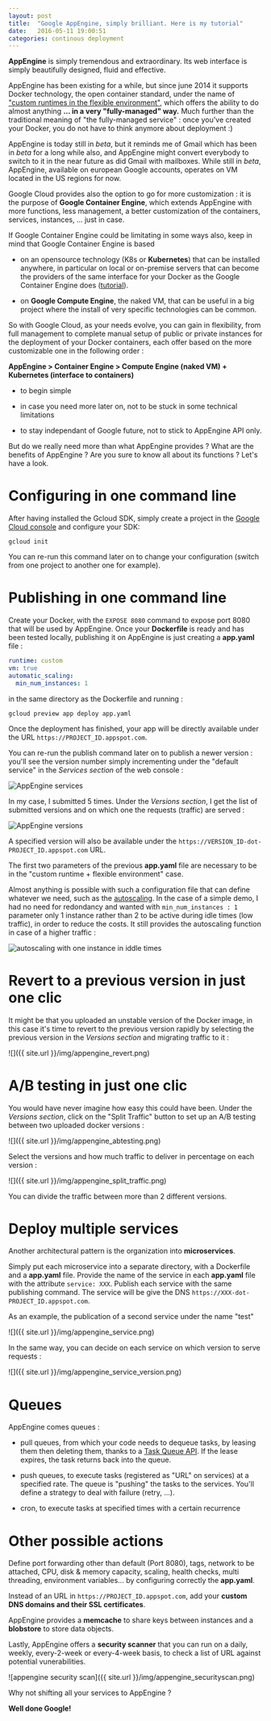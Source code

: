 ```yaml
---
layout: post
title:  "Google AppEngine, simply brilliant. Here is my tutorial"
date:   2016-05-11 19:00:51
categories: continous deployment
---
```


**AppEngine** is simply tremendous and extraordinary. Its web interface is simply beautifully designed, fluid and effective.

AppEngine has been existing for a while, but since june 2014 it supports Docker technology, the open container standard, under the name of ["custom runtimes in the flexible environment"](https://cloud.google.com/appengine/docs/flexible/custom-runtimes/), which offers the ability to do almost anything **... in a very "fully-managed" way.** Much further than the traditional meaning of "the fully-managed service" : once you've created your Docker, you do not have to think anymore about deployment :)

AppEngine is today still in *beta*, but it reminds me of Gmail which has been in *beta* for a long while also, and AppEngine might convert everybody to switch to it in the near future as did Gmail with mailboxes. While still in *beta*, AppEngine, available on european Google accounts, operates on VM located in the US regions for now.

Google Cloud provides also the option to go for more customization : it is the purpose of **Google Container Engine**, which extends AppEngine with more functions, less management, a better customization of the containers, services, instances, ... just in case.

If Google Container Engine could be limitating in some ways also, keep in mind that Google Container Engine is based

- on an opensource technology (K8s or **Kubernetes**) that can be installed anywhere, in particular on local or on-premise servers that can become the providers of the same interface for your Docker as the Google Container Engine does ([tutorial](http://christopher5106.github.io/continous/deployment/2016/05/02/deploy-instantly-from-your-host-to-AWS-EC2-and-Google-Cloud-with-kubernetes.html)).

- on **Google Compute Engine**, the naked VM, that can be useful in a big project where the install of very specific technologies can be common.

So with Google Cloud, as your needs evolve, you can gain in flexibility, from full management to complete manual setup of public or private instances for the deployment of your Docker containers, each offer based on the more customizable one in the following order :

  **AppEngine > Container Engine > Compute Engine (naked VM) + Kubernetes (interface to containers)**

- to begin simple

- in case you need more later on, not to be stuck in some technical limitations

- to stay independant of Google future, not to stick to AppEngine API only.

But do we really need more than what AppEngine provides ? What are the benefits of AppEngine ? Are you sure to know all about its functions ? Let's have a look.


# Configuring in one command line

After having installed the Gcloud SDK, simply create a project in the [Google Cloud console](https://console.cloud.google.com) and configure your SDK:

    gcloud init

You can re-run this command later on to change your configuration (switch from one project to another one for example).

# Publishing in one command line

Create your Docker, with the `EXPOSE 8080` command to expose port 8080 that will be used by AppEngine. Once your **Dockerfile** is ready and has been tested locally, publishing it on AppEngine is just creating a **app.yaml** file :

```yaml
runtime: custom
vm: true
automatic_scaling:
  min_num_instances: 1
```

in the same directory as the Dockerfile and running :

    gcloud preview app deploy app.yaml

Once the deployment has finished, your app will be directly available under the URL `https://PROJECT_ID.appspot.com`.

You can re-run the publish command later on to publish a newer version : you'll see the version number simply incrementing under the "default service" in the *Services section* of the web console :

![AppEngine services]({{site.url}}/img/appengine_versions.png)

In my case, I submitted 5 times. Under the *Versions section*, I get the list of submitted versions and on which one the requests (traffic) are served :

![AppEngine versions]({{site.url}}/img/appengine_versions2.png)

A specified version will also be available under the `https://VERSION_ID-dot-PROJECT_ID.appspot.com` URL.

The first two parameters of the previous **app.yaml** file are necessary to be in the "custom runtime + flexible environment" case.

Almost anything is possible with such a configuration file that can define whatever we need, such as the [autoscaling](https://cloud.google.com/appengine/docs/python/config/appref#scaling_elements). In the case of a simple demo, I had no need for redondancy and wanted with `min_num_instances : 1` parameter only 1 instance rather than 2 to be active during idle times (low traffic), in order to reduce the costs. It still provides the autoscaling function in case of a higher traffic :

![autoscaling with one instance in iddle times]({{site.url}}/img/appengine_instances.png)


# Revert to a previous version in just one clic

It might be that you uploaded an unstable version of the Docker image, in this case it's time to revert to the previous version rapidly by selecting the previous version in the *Versions section* and migrating traffic to it :

![]({{ site.url }}/img/appengine_revert.png)

# A/B testing in just one clic

You would have never imagine how easy this could have been. Under the *Versions section*, click on the "Split Traffic" button to set up an A/B testing between two uploaded docker versions :

![]({{ site.url }}/img/appengine_abtesting.png)

Select the versions and how much traffic to deliver in percentage on each version :

![]({{ site.url }}/img/appengine_split_traffic.png)

You can divide the traffic between more than 2 different versions.

# Deploy multiple services

Another architectural pattern is the organization into **microservices**.

Simply put each microservice into a separate directory, with a Dockerfile and a **app.yaml** file. Provide the name of the service in each **app.yaml** file with the attribute `service: XXX`. Publish each service with the same publishing command. The service will be give the DNS `https://XXX-dot-PROJECT_ID.appspot.com`.  

As an example, the publication of a second service under the name "test"

![]({{ site.url }}/img/appengine_service.png)

In the same way, you can decide on each service on which version to serve requests :

![]({{ site.url }}/img/appengine_service_version.png)


# Queues

AppEngine comes queues :

- pull queues, from which your code needs to dequeue tasks, by leasing them then deleting them, thanks to a [Task Queue API](https://cloud.google.com/appengine/docs/python/taskqueue/rest/). If the lease expires, the task returns back into the queue.

- push queues, to execute tasks (registered as "URL" on services) at a specified rate. The queue is "pushing" the tasks to the services. You'll define a strategy to deal with failure (retry, ...).

- cron, to execute tasks at specified times with a certain recurrence

# Other possible actions

Define port forwarding other than default (Port 8080), tags, network to be attached, CPU, disk & memory capacity, scaling, health checks, multi threading, environment variables... by configuring correctly the **app.yaml**.

Instead of an URL in `https://PROJECT_ID.appspot.com`, add your **custom DNS domains and their SSL certificates**.

AppEngine provides a **memcache** to share keys between instances and a **blobstore** to store data objects.

Lastly, AppEngine offers a **security scanner** that you can run on a daily, weekly, every-2-week or every-4-week basis, to check a list of URL against potential vunerabilities.

![appengine security scan]({{ site.url }}/img/appengine_securityscan.png)

Why not shifting all your services to AppEngine ?


**Well done Google!**
